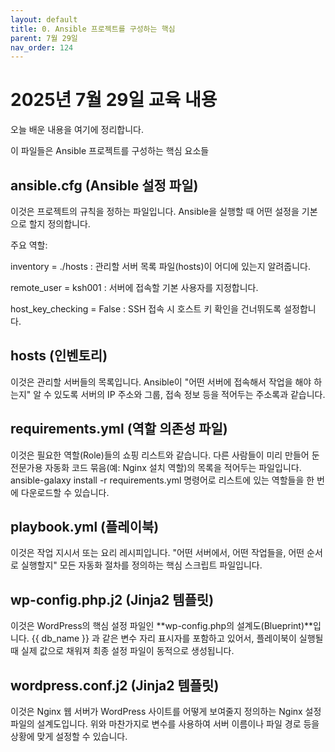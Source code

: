 ```yaml
---
layout: default
title: 0. Ansible 프로젝트를 구성하는 핵심
parent: 7월 29일
nav_order: 124
---
```


# 2025년 7월 29일 교육 내용

오늘 배운 내용을 여기에 정리합니다.

이 파일들은 Ansible 프로젝트를 구성하는 핵심 요소들

## ansible.cfg (Ansible 설정 파일)
이것은 프로젝트의 규칙을 정하는 파일입니다. Ansible을 실행할 때 어떤 설정을 기본으로 할지 정의합니다.

주요 역할:

inventory = ./hosts : 관리할 서버 목록 파일(hosts)이 어디에 있는지 알려줍니다.

remote_user = ksh001 : 서버에 접속할 기본 사용자를 지정합니다.

host_key_checking = False : SSH 접속 시 호스트 키 확인을 건너뛰도록 설정합니다.

## hosts (인벤토리)
이것은 관리할 서버들의 목록입니다. Ansible이 "어떤 서버에 접속해서 작업을 해야 하는지" 알 수 있도록 서버의 IP 주소와 그룹, 접속 정보 등을 적어두는 주소록과 같습니다.

## requirements.yml (역할 의존성 파일)
이것은 필요한 역할(Role)들의 쇼핑 리스트와 같습니다. 다른 사람들이 미리 만들어 둔 전문가용 자동화 코드 묶음(예: Nginx 설치 역할)의 목록을 적어두는 파일입니다. ansible-galaxy install -r requirements.yml 명령어로 리스트에 있는 역할들을 한 번에 다운로드할 수 있습니다.

## playbook.yml (플레이북)
이것은 작업 지시서 또는 요리 레시피입니다. "어떤 서버에서, 어떤 작업들을, 어떤 순서로 실행할지" 모든 자동화 절차를 정의하는 핵심 스크립트 파일입니다.

## wp-config.php.j2 (Jinja2 템플릿)
이것은 WordPress의 핵심 설정 파일인 **wp-config.php의 설계도(Blueprint)**입니다. {{ db_name }} 과 같은 변수 자리 표시자를 포함하고 있어서, 플레이북이 실행될 때 실제 값으로 채워져 최종 설정 파일이 동적으로 생성됩니다.

## wordpress.conf.j2 (Jinja2 템플릿)
이것은 Nginx 웹 서버가 WordPress 사이트를 어떻게 보여줄지 정의하는 Nginx 설정 파일의 설계도입니다. 위와 마찬가지로 변수를 사용하여 서버 이름이나 파일 경로 등을 상황에 맞게 설정할 수 있습니다.
